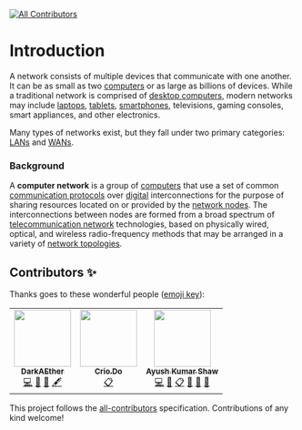 <!-- ALL-CONTRIBUTORS-BADGE:START - Do not remove or modify this section -->
[![All Contributors](https://img.shields.io/badge/all_contributors-3-orange.svg?style=flat-square)](#contributors-)
<!-- ALL-CONTRIBUTORS-BADGE:END -->

# Introduction

A network consists of multiple devices that communicate with one another.  It can be as small as two [computers](https://techterms.com/definition/computer) or as large as billions of devices.  While a traditional network is comprised of [desktop computers](https://techterms.com/definition/desktop_computer), modern networks may include [laptops](https://techterms.com/definition/laptop), [tablets](https://techterms.com/definition/tablet), [smartphones](https://techterms.com/definition/smartphone), televisions, gaming consoles, smart appliances, and other electronics.

Many types of networks exist, but they fall under two primary categories: [LANs](https://techterms.com/definition/lan) and [WANs](https://techterms.com/definition/wan).

### Background

A **computer network** is a group of [computers](https://en.wikipedia.org/wiki/Computer) that use a set of common [communication protocols](https://en.wikipedia.org/wiki/Communication_protocol) over [digital](https://en.wikipedia.org/wiki/Digital_signal) interconnections for the purpose of sharing resources located on or provided by the [network nodes](https://en.wikipedia.org/wiki/Node_(networking)). The interconnections between nodes are formed from a broad spectrum of [telecommunication network](https://en.wikipedia.org/wiki/Telecommunication_network) technologies, based on physically wired, optical, and wireless radio-frequency methods that may be arranged in a variety of [network topologies](https://en.wikipedia.org/wiki/Network_topology).
## Contributors ✨

Thanks goes to these wonderful people ([emoji key](https://allcontributors.org/docs/en/emoji-key)):

<!-- ALL-CONTRIBUTORS-LIST:START - Do not remove or modify this section -->
<!-- prettier-ignore-start -->
<!-- markdownlint-disable -->
<table>
  <tr>
    <td align="center"><a href="https://biosreboot.wixsite.com/biosreboot"><img src="https://avatars2.githubusercontent.com/u/30438425?v=4" width="100px;" alt=""/><br /><sub><b>DarkAEther</b></sub></a><br /><a href="https://github.com/Crio-Bytes/Networking/commits?author=DarkAEther" title="Code">💻</a> <a href="https://github.com/Crio-Bytes/Networking/commits?author=DarkAEther" title="Documentation">📖</a> <a href="#ideas-DarkAEther" title="Ideas, Planning, & Feedback">🤔</a> <a href="#content-DarkAEther" title="Content">🖋</a></td>
    <td align="center"><a href="https://crio.do/"><img src="https://avatars0.githubusercontent.com/u/51743602?v=4" width="100px;" alt=""/><br /><sub><b>Crio.Do</b></sub></a><br /><a href="#eventOrganizing-CrioDo" title="Event Organizing">📋</a></td>
    <td align="center"><a href="http://ak-shaw-portfolio.netlify.app"><img src="https://avatars0.githubusercontent.com/u/51538194?v=4" width="100px;" alt=""/><br /><sub><b>Ayush Kumar Shaw</b></sub></a><br /><a href="https://github.com/Crio-Bytes/Networking/commits?author=Ak-Shaw" title="Code">💻</a> <a href="https://github.com/Crio-Bytes/Networking/commits?author=Ak-Shaw" title="Documentation">📖</a> <a href="#eventOrganizing-Ak-Shaw" title="Event Organizing">📋</a> <a href="#ideas-Ak-Shaw" title="Ideas, Planning, & Feedback">🤔</a> <a href="#maintenance-Ak-Shaw" title="Maintenance">🚧</a> <a href="https://github.com/Crio-Bytes/Networking/pulls?q=is%3Apr+reviewed-by%3AAk-Shaw" title="Reviewed Pull Requests">👀</a></td>
  </tr>
</table>

<!-- markdownlint-enable -->
<!-- prettier-ignore-end -->
<!-- ALL-CONTRIBUTORS-LIST:END -->

This project follows the [all-contributors](https://github.com/all-contributors/all-contributors) specification. Contributions of any kind welcome!
